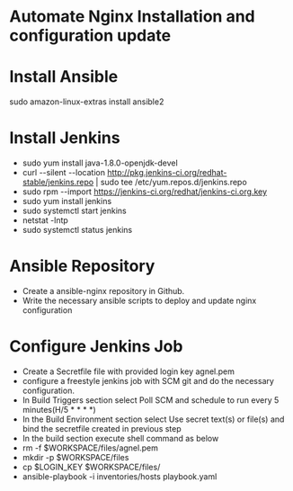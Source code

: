 Automate Nginx Installation and configuration update
=================

Install Ansible
=================

sudo amazon-linux-extras install ansible2
 
Install Jenkins
=================
* sudo yum install java-1.8.0-openjdk-devel
* curl --silent --location http://pkg.jenkins-ci.org/redhat-stable/jenkins.repo | sudo tee /etc/yum.repos.d/jenkins.repo
* sudo rpm --import https://jenkins-ci.org/redhat/jenkins-ci.org.key
* sudo yum install jenkins
* sudo systemctl start jenkins
* netstat -lntp
* sudo systemctl status jenkins

Ansible Repository
======================
* Create a ansible-nginx repository in Github.
* Write the necessary ansible scripts to deploy and update nginx configuration

Configure Jenkins Job
======================
* Create a Secretfile file with provided login key agnel.pem
* configure a freestyle jenkins job with SCM git and do the necessary configuration.
* In Build Triggers section select Poll SCM and schedule to run every 5 minutes(H/5 * * * *)
* In the Build Environment section select Use secret text(s) or file(s) and bind the secretfile created in previous step
* In the build section execute shell command as below
* rm -f $WORKSPACE/files/agnel.pem
* mkdir -p $WORKSPACE/files 
* cp $LOGIN_KEY $WORKSPACE/files/
* ansible-playbook  -i inventories/hosts playbook.yaml
